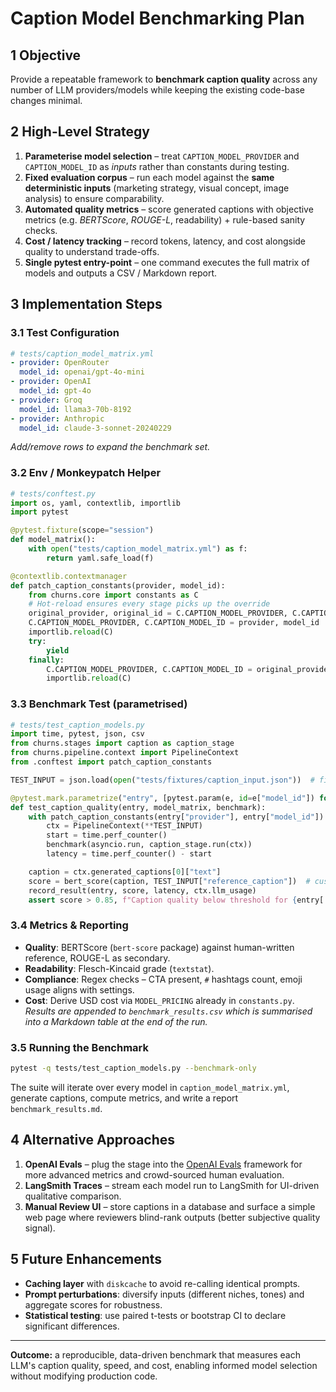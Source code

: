 # Caption Model Benchmarking Plan

## 1  Objective
Provide a repeatable framework to **benchmark caption quality** across any number of LLM providers/models while keeping the existing code-base changes minimal.

## 2  High-Level Strategy
1. **Parameterise model selection** – treat `CAPTION_MODEL_PROVIDER` and `CAPTION_MODEL_ID` as *inputs* rather than constants during testing.
2. **Fixed evaluation corpus** – run each model against the **same deterministic inputs** (marketing strategy, visual concept, image analysis) to ensure comparability.
3. **Automated quality metrics** – score generated captions with objective metrics (e.g. *BERTScore*, *ROUGE-L*, readability) + rule-based sanity checks.
4. **Cost / latency tracking** – record tokens, latency, and cost alongside quality to understand trade-offs.
5. **Single pytest entry-point** – one command executes the full matrix of models and outputs a CSV / Markdown report.

## 3  Implementation Steps

### 3.1 Test Configuration
```yaml
# tests/caption_model_matrix.yml
- provider: OpenRouter
  model_id: openai/gpt-4o-mini
- provider: OpenAI
  model_id: gpt-4o
- provider: Groq
  model_id: llama3-70b-8192
- provider: Anthropic
  model_id: claude-3-sonnet-20240229
```
*Add/remove rows to expand the benchmark set.*

### 3.2 Env / Monkeypatch Helper
```python
# tests/conftest.py
import os, yaml, contextlib, importlib
import pytest

@pytest.fixture(scope="session")
def model_matrix():
    with open("tests/caption_model_matrix.yml") as f:
        return yaml.safe_load(f)

@contextlib.contextmanager
def patch_caption_constants(provider, model_id):
    from churns.core import constants as C
    # Hot-reload ensures every stage picks up the override
    original_provider, original_id = C.CAPTION_MODEL_PROVIDER, C.CAPTION_MODEL_ID
    C.CAPTION_MODEL_PROVIDER, C.CAPTION_MODEL_ID = provider, model_id
    importlib.reload(C)
    try:
        yield
    finally:
        C.CAPTION_MODEL_PROVIDER, C.CAPTION_MODEL_ID = original_provider, original_id
        importlib.reload(C)
```

### 3.3 Benchmark Test (parametrised)
```python
# tests/test_caption_models.py
import time, pytest, json, csv
from churns.stages import caption as caption_stage
from churns.pipeline.context import PipelineContext
from .conftest import patch_caption_constants

TEST_INPUT = json.load(open("tests/fixtures/caption_input.json"))  # fixed data

@pytest.mark.parametrize("entry", [pytest.param(e, id=e["model_id"]) for e in model_matrix()])
def test_caption_quality(entry, model_matrix, benchmark):
    with patch_caption_constants(entry["provider"], entry["model_id"]):
        ctx = PipelineContext(**TEST_INPUT)
        start = time.perf_counter()
        benchmark(asyncio.run, caption_stage.run(ctx))
        latency = time.perf_counter() - start

    caption = ctx.generated_captions[0]["text"]
    score = bert_score(caption, TEST_INPUT["reference_caption"])  # custom helper
    record_result(entry, score, latency, ctx.llm_usage)
    assert score > 0.85, f"Caption quality below threshold for {entry['model_id']}"
```

### 3.4 Metrics & Reporting
* **Quality**: BERTScore (`bert-score` package) against human-written reference, ROUGE-L as secondary.
* **Readability**: Flesch-Kincaid grade (`textstat`).
* **Compliance**: Regex checks – CTA present, `#` hashtags count, emoji usage aligns with settings.
* **Cost**: Derive USD cost via `MODEL_PRICING` already in `constants.py`.
*Results are appended to `benchmark_results.csv` which is summarised into a Markdown table at the end of the run.*

### 3.5 Running the Benchmark
```bash
pytest -q tests/test_caption_models.py --benchmark-only
```
The suite will iterate over every model in `caption_model_matrix.yml`, generate captions, compute metrics, and write a report `benchmark_results.md`.

## 4  Alternative Approaches
1. **OpenAI Evals** – plug the stage into the [OpenAI Evals](https://github.com/openai/evals) framework for more advanced metrics and crowd-sourced human evaluation.
2. **LangSmith Traces** – stream each model run to LangSmith for UI-driven qualitative comparison.
3. **Manual Review UI** – store captions in a database and surface a simple web page where reviewers blind-rank outputs (better subjective quality signal).

## 5  Future Enhancements
- **Caching layer** with `diskcache` to avoid re-calling identical prompts.
- **Prompt perturbations**: diversify inputs (different niches, tones) and aggregate scores for robustness.
- **Statistical testing**: use paired t-tests or bootstrap CI to declare significant differences.

---
**Outcome:** a reproducible, data-driven benchmark that measures each LLM's caption quality, speed, and cost, enabling informed model selection without modifying production code. 